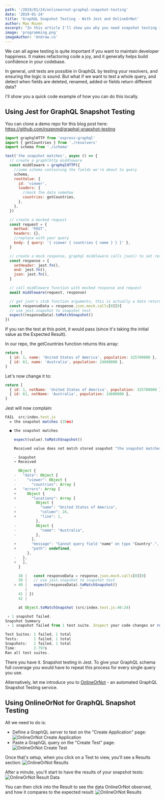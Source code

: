 ```yaml
---
path: '/2019/01/24/onlineornot-graphql-snapshot-testing'
date: '2019-01-24'
title: 'GraphQL Snapshot Testing - With Jest and OnlineOrNot'
author: Max Rozen
excerpt: "In this article I'll show you why you need snapshot testing in GraphQL, and how to implement it - both with and without code."
image: 'programming.png'
imageAuthor: 'Undraw.co'
---
```


We can all agree testing is quite important if you want to maintain developer happiness. It makes refactoring code a joy, and it generally helps build confidence in your codebase.

In general, unit tests are possible in GraphQL by testing your resolvers, and ensuring the logic is sound. But what if we want to test a whole query, and detect when fields are deleted, renamed, added or fields return different data?

I'll show you a quick code example of how you can do this locally.

## Using Jest for GraphQL Snapshot Testing

You can clone a demo repo for this blog post here: https://github.com/rozenmd/graphql-snapshot-testing

```js
import graphqlHTTP from 'express-graphql'
import { getCountries } from './resolvers'
import schema from './schema'

test('the snapshot matches', async () => {
  // create a graphlhttp middleware
  const middleware = graphqlHTTP({
    //some schema containing the fields we're about to query
    schema,
    rootValue: {
      id: 'viewer',
      loaders: {
        //mock the data somehow
        countries: getCountries,
      },
    },
  })

  // create a mocked request
  const request = {
    method: 'POST',
    headers: {},
    //replace with your query
    body: { query: '{ viewer { countries { name } } }' },
  }

  // create a mock response, graphql middleware calls json() to set response data, so we need to mock it.
  const response = {
    setHeader: jest.fn(),
    end: jest.fn(),
    json: jest.fn(),
  }

  // call middleware function with mocked response and request
  await middleware(request, response)

  // get json's stub function arguments, this is actually a data returned by graphql middleware
  const responseData = response.json.mock.calls[0][0]
  // use jest.snapshot to snapshot test
  expect(responseData).toMatchSnapshot()
})
```

If you ran the test at this point, it would pass (since it's taking the initial value as the Expected Result).

In our repo, the getCountries function returns this array:

```js
return [
  { id: 1, name: 'United States of America', population: 325700000 },
  { id: 61, name: 'Australia', population: 24600000 },
]
```

Let's now change it to:

```js
return [
  { id: 1, notName: 'United States of America', population: 325700000 },
  { id: 61, notName: 'Australia', population: 24600000 },
]
```

Jest will now complain:

```js
FAIL  src/index.test.js
  ✕ the snapshot matches (35ms)

  ● the snapshot matches

    expect(value).toMatchSnapshot()

    Received value does not match stored snapshot "the snapshot matches 1".

    - Snapshot
    + Received

      Object {
    -   "data": Object {
    -     "viewer": Object {
    -       "countries": Array [
    +   "errors": Array [
    +     Object {
    +       "locations": Array [
              Object {
    -           "name": "United States of America",
    +           "column": 24,
    +           "line": 1,
              },
    -         Object {
    -           "name": "Australia",
    -         },
            ],
    +       "message": "Cannot query field "name" on type "Country".",
    +       "path": undefined,
          },
    -   },
    +   ],
      }

      38 |   const responseData = response.json.mock.calls[0][0]
      39 |   // use jest.snapshot to snapshot test
    > 40 |   expect(responseData).toMatchSnapshot()
         |                        ^
      41 | })
      42 |

      at Object.toMatchSnapshot (src/index.test.js:40:24)

 › 1 snapshot failed.
Snapshot Summary
 › 1 snapshot failed from 1 test suite. Inspect your code changes or run `yarn test -u` to update them.

Test Suites: 1 failed, 1 total
Tests:       1 failed, 1 total
Snapshots:   1 failed, 1 total
Time:        2.797s
Ran all test suites.
```

There you have it. Snapshot testing in Jest. To give your GraphQL schema full coverage you would have to repeat this process for every single query you use.

Alternatively, let me introduce you to [OnlineOrNot](https://onlineornot.com) - an automated GraphQL Snapshot Testing service.

## Using OnlineOrNot for GraphQL Snapshot Testing

All we need to do is:

- Define a GraphQL server to test on the "Create Application" page:
  ![OnlineOrNot Create Application](createApplication.png)
- Paste a GraphQL query on the "Create Test" page:
  ![OnlineOrNot Create Test](createTest.png)

Once that's setup, when you click on a Test to view, you'll see a Results section:
![OnlineOrNot Results](viewResults.png)

After a minute, you'll start to have the results of your snapshot tests:
![OnlineOrNot Result Data](resultData.png)

You can then click into the Result to see the data OnlineOrNot observed, and how it compares to the expected result:
![OnlineOrNot Results](viewResult.png)

<!-- ## Interested?

You can try OnlineOrNot for free for 14 days at [OnlineOrNot.com](https://OnlineOrNot.com), or if you have any questions feel free to email me at <a href="mailto:max@onlineornot.com">max@onlineornot.com</a> -->
